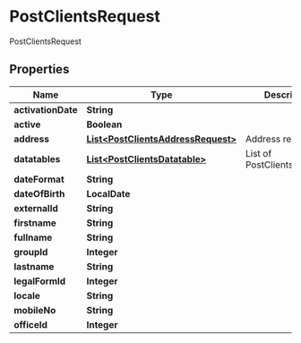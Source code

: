 

# PostClientsRequest

PostClientsRequest

## Properties

| Name | Type | Description | Notes |
|------------ | ------------- | ------------- | -------------|
|**activationDate** | **String** |  |  [optional] |
|**active** | **Boolean** |  |  [optional] |
|**address** | [**List&lt;PostClientsAddressRequest&gt;**](PostClientsAddressRequest.md) | Address requests |  [optional] |
|**datatables** | [**List&lt;PostClientsDatatable&gt;**](PostClientsDatatable.md) | List of PostClientsDatatable |  [optional] |
|**dateFormat** | **String** |  |  [optional] |
|**dateOfBirth** | **LocalDate** |  |  [optional] |
|**externalId** | **String** |  |  [optional] |
|**firstname** | **String** |  |  [optional] |
|**fullname** | **String** |  |  [optional] |
|**groupId** | **Integer** |  |  [optional] |
|**lastname** | **String** |  |  [optional] |
|**legalFormId** | **Integer** |  |  [optional] |
|**locale** | **String** |  |  [optional] |
|**mobileNo** | **String** |  |  [optional] |
|**officeId** | **Integer** |  |  [optional] |



